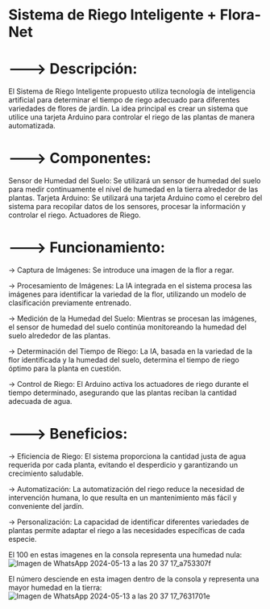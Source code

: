 # Sistema de Riego Inteligente + Flora-Net

# ---> Descripción:
El Sistema de Riego Inteligente propuesto utiliza tecnología de inteligencia artificial para determinar el tiempo de riego adecuado para diferentes variedades de flores de jardín. La idea principal es crear un sistema que utilice una tarjeta Arduino para controlar el riego de las plantas de manera automatizada.

# ---> Componentes:

Sensor de Humedad del Suelo: Se utilizará un sensor de humedad del suelo para medir continuamente el nivel de humedad en la tierra alrededor de las plantas.
Tarjeta Arduino: Se utilizará una tarjeta Arduino como el cerebro del sistema para recopilar datos de los sensores, procesar la información y controlar el riego.
Actuadores de Riego.

# ---> Funcionamiento:

  -> Captura de Imágenes: Se introduce una imagen de la flor a regar.
  
  -> Procesamiento de Imágenes: La IA integrada en el sistema procesa las imágenes para identificar la variedad de la flor, utilizando un modelo de clasificación previamente entrenado.
  
  -> Medición de la Humedad del Suelo: Mientras se procesan las imágenes, el sensor de humedad del suelo continúa monitoreando la humedad del suelo alrededor de las plantas.
  
  -> Determinación del Tiempo de Riego: La IA, basada en la variedad de la flor identificada y la humedad del suelo, determina el tiempo de riego óptimo para la planta en cuestión.
  
  -> Control de Riego: El Arduino activa los actuadores de riego durante el tiempo determinado, asegurando que las plantas reciban la cantidad adecuada de agua.

# ---> Beneficios:

  -> Eficiencia de Riego: El sistema proporciona la cantidad justa de agua requerida por cada planta, evitando el desperdicio y garantizando un crecimiento saludable.
  
  -> Automatización: La automatización del riego reduce la necesidad de intervención humana, lo que resulta en un mantenimiento más fácil y conveniente del jardín.
  
  -> Personalización: La capacidad de identificar diferentes variedades de plantas permite adaptar el riego a las necesidades específicas de cada especie.

El 100 en estas imagenes en la consola representa una humedad nula:
![Imagen de WhatsApp 2024-05-13 a las 20 37 17_a753307f](https://github.com/PaolaRoMa/SistemaDeRiegoAutomatico/assets/92270132/62d89c8a-1b60-434d-9f91-c648b47edd32)

El número desciende en esta imagen dentro de la consola y representa una mayor humedad en la tierra:
![Imagen de WhatsApp 2024-05-13 a las 20 37 17_7631701e](https://github.com/PaolaRoMa/SistemaDeRiegoAutomatico/assets/92270132/80c5c1da-5a20-4255-87c1-656ae2e74ae8)
